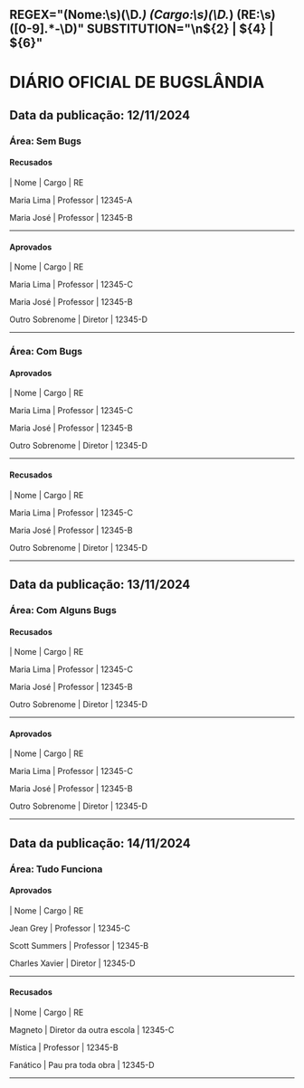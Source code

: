 REGEX="(Nome:\s)(\D.*)
(Cargo:\s)(\D.*)
(RE:\s)([0-9].*-\D)"
SUBSTITUTION="\n${2} | ${4} | ${6}"
---
# DIÁRIO OFICIAL DE BUGSLÂNDIA


## Data da publicação: 12/11/2024

### Área: Sem Bugs
#### Recusados

| Nome | Cargo | RE

Maria Lima | Professor | 12345-A

Maria José | Professor | 12345-B
_____
#### Aprovados

| Nome | Cargo | RE

Maria Lima | Professor | 12345-C

Maria José | Professor | 12345-B

Outro Sobrenome | Diretor | 12345-D
_____
### Área: Com Bugs
#### Aprovados

| Nome | Cargo | RE

Maria Lima | Professor | 12345-C

Maria José | Professor | 12345-B

Outro Sobrenome | Diretor | 12345-D
_____
#### Recusados

| Nome | Cargo | RE

Maria Lima | Professor | 12345-C

Maria José | Professor | 12345-B

Outro Sobrenome | Diretor | 12345-D
_____

## Data da publicação: 13/11/2024

### Área: Com Alguns Bugs
#### Recusados

| Nome | Cargo | RE

Maria Lima | Professor | 12345-C

Maria José | Professor | 12345-B

Outro Sobrenome | Diretor | 12345-D
_____
#### Aprovados

| Nome | Cargo | RE

Maria Lima | Professor | 12345-C

Maria José | Professor | 12345-B

Outro Sobrenome | Diretor | 12345-D
_____

## Data da publicação: 14/11/2024

### Área: Tudo Funciona
#### Aprovados

| Nome | Cargo | RE

Jean Grey | Professor | 12345-C

Scott Summers | Professor | 12345-B

Charles Xavier | Diretor | 12345-D
_____
#### Recusados

| Nome | Cargo | RE

Magneto | Diretor da outra escola | 12345-C

Mística | Professor | 12345-B

Fanático | Pau pra toda obra | 12345-D
_____
